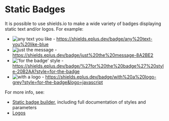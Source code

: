 # Static Badges

It is possible to use shields.io to make a wide variety of badges displaying static text and/or logos. For example:

- ![any text you like](https://shields.eplus.dev/badge/any%20text-you%20like-blue) - https://shields.eplus.dev/badge/any%20text-you%20like-blue
- ![just the message](https://shields.eplus.dev/badge/just%20the%20message-8A2BE2) - https://shields.eplus.dev/badge/just%20the%20message-8A2BE2
- !['for the badge' style](https://shields.eplus.dev/badge/%27for%20the%20badge%27%20style-20B2AA?style=for-the-badge) - https://shields.eplus.dev/badge/%27for%20the%20badge%27%20style-20B2AA?style=for-the-badge
- ![with a logo](https://shields.eplus.dev/badge/with%20a%20logo-grey?style=for-the-badge&logo=javascript) - https://shields.eplus.dev/badge/with%20a%20logo-grey?style=for-the-badge&logo=javascript

For more info, see:

- [Static badge builder](/badges/static-badge), including full documentation of styles and parameters
- [Logos](/docs/logos)
